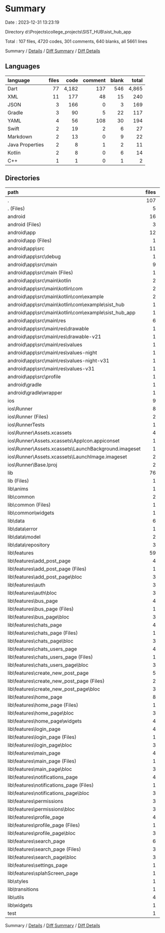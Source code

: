 # Summary

Date : 2023-12-31 13:23:19

Directory d:\\Projects\\college_projects\\SIST_HUB\\sist_hub_app

Total : 107 files,  4720 codes, 301 comments, 640 blanks, all 5661 lines

Summary / [Details](details.md) / [Diff Summary](diff.md) / [Diff Details](diff-details.md)

## Languages
| language | files | code | comment | blank | total |
| :--- | ---: | ---: | ---: | ---: | ---: |
| Dart | 77 | 4,182 | 137 | 546 | 4,865 |
| XML | 11 | 177 | 48 | 15 | 240 |
| JSON | 3 | 166 | 0 | 3 | 169 |
| Gradle | 3 | 90 | 5 | 22 | 117 |
| YAML | 4 | 56 | 108 | 30 | 194 |
| Swift | 2 | 19 | 2 | 6 | 27 |
| Markdown | 2 | 13 | 0 | 9 | 22 |
| Java Properties | 2 | 8 | 1 | 2 | 11 |
| Kotlin | 2 | 8 | 0 | 6 | 14 |
| C++ | 1 | 1 | 0 | 1 | 2 |

## Directories
| path | files | code | comment | blank | total |
| :--- | ---: | ---: | ---: | ---: | ---: |
| . | 107 | 4,720 | 301 | 640 | 5,661 |
| . (Files) | 5 | 66 | 108 | 37 | 211 |
| android | 16 | 215 | 52 | 43 | 310 |
| android (Files) | 3 | 38 | 0 | 10 | 48 |
| android\\app | 12 | 172 | 51 | 32 | 255 |
| android\\app (Files) | 1 | 55 | 5 | 13 | 73 |
| android\\app\\src | 11 | 117 | 46 | 19 | 182 |
| android\\app\\src\\debug | 1 | 3 | 4 | 1 | 8 |
| android\\app\\src\\main | 9 | 111 | 38 | 17 | 166 |
| android\\app\\src\\main (Files) | 1 | 31 | 6 | 5 | 42 |
| android\\app\\src\\main\\kotlin | 2 | 8 | 0 | 6 | 14 |
| android\\app\\src\\main\\kotlin\\com | 2 | 8 | 0 | 6 | 14 |
| android\\app\\src\\main\\kotlin\\com\\example | 2 | 8 | 0 | 6 | 14 |
| android\\app\\src\\main\\kotlin\\com\\example\\sist_hub | 1 | 4 | 0 | 3 | 7 |
| android\\app\\src\\main\\kotlin\\com\\example\\sist_hub_app | 1 | 4 | 0 | 3 | 7 |
| android\\app\\src\\main\\res | 6 | 72 | 32 | 6 | 110 |
| android\\app\\src\\main\\res\\drawable | 1 | 9 | 0 | 1 | 10 |
| android\\app\\src\\main\\res\\drawable-v21 | 1 | 9 | 0 | 1 | 10 |
| android\\app\\src\\main\\res\\values | 1 | 13 | 9 | 1 | 23 |
| android\\app\\src\\main\\res\\values-night | 1 | 13 | 9 | 1 | 23 |
| android\\app\\src\\main\\res\\values-night-v31 | 1 | 14 | 7 | 1 | 22 |
| android\\app\\src\\main\\res\\values-v31 | 1 | 14 | 7 | 1 | 22 |
| android\\app\\src\\profile | 1 | 3 | 4 | 1 | 8 |
| android\\gradle | 1 | 5 | 1 | 1 | 7 |
| android\\gradle\\wrapper | 1 | 5 | 1 | 1 | 7 |
| ios | 9 | 257 | 4 | 14 | 275 |
| ios\\Runner | 8 | 250 | 2 | 10 | 262 |
| ios\\Runner (Files) | 2 | 13 | 0 | 3 | 16 |
| ios\\RunnerTests | 1 | 7 | 2 | 4 | 13 |
| ios\\Runner\\Assets.xcassets | 4 | 169 | 0 | 5 | 174 |
| ios\\Runner\\Assets.xcassets\\AppIcon.appiconset | 1 | 122 | 0 | 1 | 123 |
| ios\\Runner\\Assets.xcassets\\LaunchBackground.imageset | 1 | 21 | 0 | 1 | 22 |
| ios\\Runner\\Assets.xcassets\\LaunchImage.imageset | 2 | 26 | 0 | 3 | 29 |
| ios\\Runner\\Base.lproj | 2 | 68 | 2 | 2 | 72 |
| lib | 76 | 4,168 | 127 | 539 | 4,834 |
| lib (Files) | 1 | 138 | 11 | 6 | 155 |
| lib\\anims | 1 | 0 | 0 | 1 | 1 |
| lib\\common | 2 | 47 | 0 | 9 | 56 |
| lib\\common (Files) | 1 | 30 | 0 | 4 | 34 |
| lib\\common\\widgets | 1 | 17 | 0 | 5 | 22 |
| lib\\data | 6 | 404 | 7 | 67 | 478 |
| lib\\data\\error | 1 | 16 | 1 | 8 | 25 |
| lib\\data\\model | 2 | 194 | 2 | 31 | 227 |
| lib\\data\\repository | 3 | 194 | 4 | 28 | 226 |
| lib\\features | 59 | 3,247 | 84 | 408 | 3,739 |
| lib\\features\\add_post_page | 4 | 198 | 0 | 23 | 221 |
| lib\\features\\add_post_page (Files) | 1 | 149 | 0 | 9 | 158 |
| lib\\features\\add_post_page\\bloc | 3 | 49 | 0 | 14 | 63 |
| lib\\features\\auth | 3 | 92 | 0 | 30 | 122 |
| lib\\features\\auth\\bloc | 3 | 92 | 0 | 30 | 122 |
| lib\\features\\bus_page | 4 | 156 | 8 | 19 | 183 |
| lib\\features\\bus_page (Files) | 1 | 133 | 7 | 9 | 149 |
| lib\\features\\bus_page\\bloc | 3 | 23 | 1 | 10 | 34 |
| lib\\features\\chats_page | 4 | 261 | 4 | 33 | 298 |
| lib\\features\\chats_page (Files) | 1 | 168 | 3 | 7 | 178 |
| lib\\features\\chats_page\\bloc | 3 | 93 | 1 | 26 | 120 |
| lib\\features\\chats_users_page | 4 | 134 | 4 | 29 | 167 |
| lib\\features\\chats_users_page (Files) | 1 | 95 | 4 | 8 | 107 |
| lib\\features\\chats_users_page\\bloc | 3 | 39 | 0 | 21 | 60 |
| lib\\features\\create_new_post_page | 5 | 440 | 13 | 51 | 504 |
| lib\\features\\create_new_post_page (Files) | 2 | 330 | 12 | 18 | 360 |
| lib\\features\\create_new_post_page\\bloc | 3 | 110 | 1 | 33 | 144 |
| lib\\features\\home_page | 8 | 965 | 24 | 81 | 1,070 |
| lib\\features\\home_page (Files) | 1 | 176 | 7 | 11 | 194 |
| lib\\features\\home_page\\bloc | 3 | 107 | 0 | 28 | 135 |
| lib\\features\\home_page\\widgets | 4 | 682 | 17 | 42 | 741 |
| lib\\features\\login_page | 4 | 256 | 5 | 34 | 295 |
| lib\\features\\login_page (Files) | 1 | 183 | 4 | 13 | 200 |
| lib\\features\\login_page\\bloc | 3 | 73 | 1 | 21 | 95 |
| lib\\features\\main_page | 4 | 297 | 16 | 20 | 333 |
| lib\\features\\main_page (Files) | 1 | 274 | 15 | 10 | 299 |
| lib\\features\\main_page\\bloc | 3 | 23 | 1 | 10 | 34 |
| lib\\features\\notifications_page | 4 | 35 | 1 | 13 | 49 |
| lib\\features\\notifications_page (Files) | 1 | 12 | 0 | 3 | 15 |
| lib\\features\\notifications_page\\bloc | 3 | 23 | 1 | 10 | 34 |
| lib\\features\\permissions | 3 | 40 | 2 | 15 | 57 |
| lib\\features\\permissions\\bloc | 3 | 40 | 2 | 15 | 57 |
| lib\\features\\profile_page | 4 | 40 | 2 | 14 | 56 |
| lib\\features\\profile_page (Files) | 1 | 17 | 1 | 4 | 22 |
| lib\\features\\profile_page\\bloc | 3 | 23 | 1 | 10 | 34 |
| lib\\features\\search_page | 6 | 258 | 4 | 35 | 297 |
| lib\\features\\search_page (Files) | 3 | 235 | 3 | 25 | 263 |
| lib\\features\\search_page\\bloc | 3 | 23 | 1 | 10 | 34 |
| lib\\features\\settings_page | 1 | 49 | 0 | 6 | 55 |
| lib\\features\\splahScreen_page | 1 | 26 | 1 | 5 | 32 |
| lib\\styles | 1 | 74 | 7 | 9 | 90 |
| lib\\transitions | 1 | 40 | 0 | 8 | 48 |
| lib\\utils | 4 | 152 | 18 | 27 | 197 |
| lib\\widgets | 1 | 66 | 0 | 4 | 70 |
| test | 1 | 14 | 10 | 7 | 31 |

Summary / [Details](details.md) / [Diff Summary](diff.md) / [Diff Details](diff-details.md)